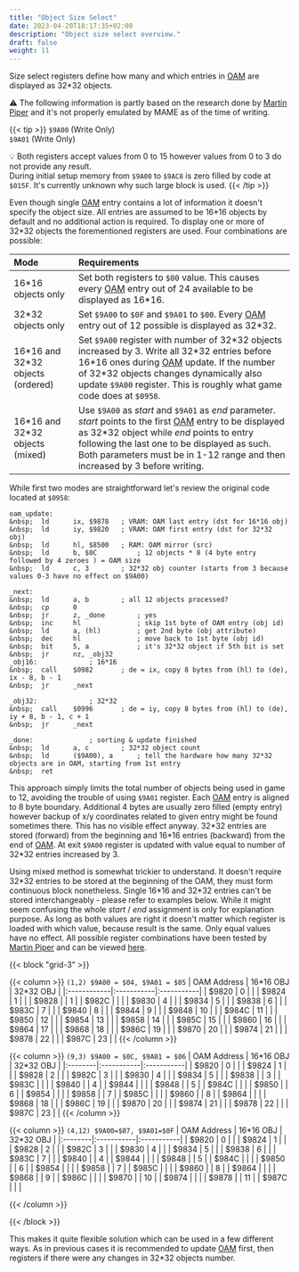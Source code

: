 ```yaml
---
title: "Object Size Select"
date: 2023-04-20T18:17:35+02:00
description: "Object size select overview."
draft: false
weight: 11
---
```


Size select registers define how many and which entries in [OAM][1] are displayed as 32\*32 objects.

:warning:  The following information is partly based on the research done by [Martin Piper][2] and it's not properly emulated by MAME as of the time of writing.

<!--more-->

{{< tip >}}
`$9A00` (Write Only)  
`$9A01` (Write Only)

:bulb: Both registers accept values from 0 to 15 however values from 0 to 3 do not provide any result.  
During initial setup memory from `$9A00` to `$9AC8` is zero filled by code at `$015F`. It's currently unknown why such large block is used.
{{< /tip >}}

Even though single [OAM][1] entry contains a lot of information it doesn't specify the object size.
All entries are assumed to be 16\*16 objects by default and no additional action is required.
To display one or more of 32\*32 objects the forementioned registers are used. Four combinations are possible:


| Mode                                | Requirements              |
|:------------------------------------|:--------------|
| 16\*16 objects only                 | Set both registers to `$00` value. This causes every [OAM][1] entry out of 24 available to be displayed as 16\*16. |
| 32\*32 objects only                 | Set `$9A00` to `$0F` and `$9A01` to `$00`. Every [OAM][1] entry out of 12 possible is displayed as 32\*32. |
| 16\*16 and 32\*32 objects (ordered) | Set `$9A00` register with number of 32\*32 objects increased by 3. Write all 32\*32 entries before 16\*16 ones during [OAM][1] update. If the number of 32\*32 objects changes dynamically also update `$9A00` register. This is roughly what game code does at `$0958`.
| 16\*16 and 32\*32 objects (mixed)   | Use `$9A00` as *start* and `$9A01` as *end* parameter. *start* points to the first [OAM][1] entry to be displayed as 32\*32 object while *end* points to entry following the last one to be displayed as such. Both parameters must be in 1-12 range and then increased by 3 before writing.

While first two modes are straightforward let's review the original code located at `$0958`:
```
oam_update:
&nbsp;	ld      ix, $9878	; VRAM: OAM last entry (dst for 16*16 obj)
&nbsp;	ld      iy, $9820	; VRAM: OAM first entry (dst for 32*32 obj)
&nbsp;	ld      hl, $8500	; RAM: OAM mirror (src)
&nbsp;	ld      b, $0C          ; 12 objects * 8 (4 byte entry followed by 4 zeroes ) = OAM size
&nbsp;	ld      c, 3		; 32*32 obj counter (starts from 3 because values 0-3 have no effect on $9A00)

_next:
&nbsp;	ld      a, b		; all 12 objects processed?
&nbsp;	cp      0
&nbsp;	jr      z, _done        ; yes
&nbsp;	inc     hl              ; skip 1st byte of OAM entry (obj id)
&nbsp;	ld      a, (hl)         ; get 2nd byte (obj attribute)
&nbsp;	dec     hl              ; move back to 1st byte (obj id)
&nbsp;	bit     5, a            ; it's 32*32 object if 5th bit is set
&nbsp;	jr      nz, _obj32
_obj16:				; 16*16
&nbsp;	call    $0982		; de = ix, copy 8 bytes from (hl) to (de), ix - 8, b - 1
&nbsp;	jr      _next

_obj32:				; 32*32
&nbsp;	call    $0996		; de = iy, copy 8 bytes from (hl) to (de), iy + 8, b - 1, c + 1
&nbsp;	jr      _next

_done:				; sorting & update finished
&nbsp;	ld      a, c		; 32*32 object count
&nbsp;	ld      ($9A00), a      ; tell the hardware how many 32*32 objects are in OAM, starting from 1st entry
&nbsp;	ret
```

This approach simply limits the total number of objects being used in game to 12, avoiding the trouble of using `$9A01` register. 
Each [OAM][1] entry is aligned to 8 byte boundary. Additional 4 bytes are usually zero filled (empty entry) however backup of x/y coordinates related to given
entry might be found sometimes there. This has no visible effect anyway. 32\*32 entries are stored (forward) from the beginning and 16\*16 entries (backward) from the end of [OAM][1].
At exit `$9A00` register is updated with value equal to number of 32\*32 entries increased by 3.

Using mixed method is somewhat trickier to understand. It doesn't require 32\*32 entries to be stored at the beginning of the OAM, they must form continuous
block nonetheless. Single 16\*16 and 32\*32 entries can't be stored interchangeably - please refer to examples below. While it might seem confusing the whole *start* / *end* assignment
is only for explanation purpose. As long as both values are right it doesn't matter which register is loaded with which value, because result is the same. Only equal values have no effect.
All possible register combinations have been tested by [Martin Piper][3] and can be viewed [here][4].


{{< block "grid-3" >}}

{{< column >}}
`(1,2) $9A00 = $04, $9A01 = $05`
| OAM Address | 16\*16 OBJ | 32\*32 OBJ |
|:------------|:-----------|:-----------|
| $9820       |  0         |            |
| $9824       |  1         |            |
| $9828       |            |  1         |
| $982C       |            |            |
| $9830       |  4         |            |
| $9834       |  5         |            |
| $9838       |  6         |            |
| $983C       |  7         |            |
| $9840       |  8         |            |
| $9844       |  9         |            |
| $9848       | 10         |            |
| $984C       | 11         |            |
| $9850       | 12         |            |
| $9854       | 13         |            |
| $9858       | 14         |            |
| $985C       | 15         |            |
| $9860       | 16         |            |
| $9864       | 17         |            |
| $9868       | 18         |            |
| $986C       | 19         |            |
| $9870       | 20         |            |
| $9874       | 21         |            |
| $9878       | 22         |            |
| $987C       | 23         |            |
{{< /column >}}

{{< column >}}
`(9,3) $9A00 = $0C, $9A01 = $06`
| OAM Address | 16\*16 OBJ | 32\*32 OBJ |
|:--------|:-----------|:-----------|
| $9820   |  0 |    |
| $9824   |  1 |    |
| $9828   |  2 |    |
| $982C   |  3 |    |
| $9830   |  4 |    |
| $9834   |  5 |    |
| $9838   |    |  3 |
| $983C   |    |    |
| $9840   |    |  4 |
| $9844   |    |    |
| $9848   |    |  5 |
| $984C   |    |    |
| $9850   |    |  6 |
| $9854   |    |    |
| $9858   |    |  7 |
| $985C   |    |    |
| $9860   |    |  8 |
| $9864   |    |    |
| $9868   | 18 |    |
| $986C   | 19 |    |
| $9870   | 20 |    |
| $9874   | 21 |    |
| $9878   | 22 |    |
| $987C   | 23 |    |
{{< /column >}}

{{< column >}}
`(4,12) $9A00=$07, $9A01=$0F`
| OAM Address | 16\*16 OBJ | 32\*32 OBJ |
|:--------|:-----------|:-----------|
| $9820   |  0 |    |
| $9824   |  1 |    |
| $9828   |  2 |    |
| $982C   |  3 |    |
| $9830   |  4 |    |
| $9834   |  5 |    |
| $9838   |  6 |    |
| $983C   |  7 |    |
| $9840   |    |  4 |
| $9844   |    |    |
| $9848   |    |  5 |
| $984C   |    |    |
| $9850   |    |  6 |
| $9854   |    |    |
| $9858   |    |  7 |
| $985C   |    |    |
| $9860   |    |  8 |
| $9864   |    |    |
| $9868   |    |  9 |
| $986C   |    |    |
| $9870   |    | 10 |
| $9874   |    |    |
| $9878   |    | 11 |
| $987C   |    |    |

{{< /column >}}

{{< /block >}}

This makes it quite flexible solution which can be used in a few different ways. As in previous cases it is recommended to update [OAM][1] first, then registers if there were
any changes in 32\*32 objects number.


[1]: ../object_memory/
[2]: https://github.com/martinpiper/BombJack/
[3]: https://github.com/martinpiper/
[4]: https://github.com/martinpiper/BombJack/blob/master/output/V2.0%20-%20Sprite%20size%20debug.gif
